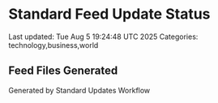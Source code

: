 # Standard Feed Update Status
Last updated: Tue Aug  5 19:24:48 UTC 2025
Categories: technology,business,world

## Feed Files Generated

Generated by Standard Updates Workflow
